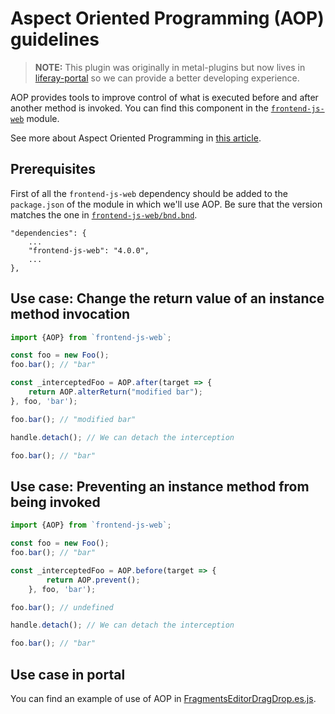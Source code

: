 # Aspect Oriented Programming (AOP) guidelines

> **NOTE:** This plugin was originally in metal-plugins but now lives in [liferay-portal](https://github.com/liferay/liferay-portal) so we can provide a better developing experience.

AOP provides tools to improve control of what is executed before and after another method is invoked. You can find this component in the [`frontend-js-web`](https://github.com/liferay/liferay-portal/tree/c0c13433600398fed8768f539aa8212978f7409c/modules/apps/frontend-js/frontend-js-web) module.

See more about Aspect Oriented Programming in [this article](https://medium.com/@kyuwoo.choi/sneak-peek-to-javascript-aop-16458f807842).

## Prerequisites

First of all the `frontend-js-web` dependency should be added to the `package.json` of the module in which we'll use AOP. Be sure that the version matches the one in [`frontend-js-web/bnd.bnd`](https://github.com/liferay/liferay-portal/blob/c0c13433600398fed8768f539aa8212978f7409c/modules/apps/frontend-js/frontend-js-web/bnd.bnd).

```
"dependencies": {
	...
	"frontend-js-web": "4.0.0",
	...
},
```

## Use case: Change the return value of an instance method invocation

```javascript
import {AOP} from `frontend-js-web`;

const foo = new Foo();
foo.bar(); // "bar"

const _interceptedFoo = AOP.after(target => {
	return AOP.alterReturn("modified bar");
}, foo, 'bar');

foo.bar(); // "modified bar"

handle.detach(); // We can detach the interception

foo.bar(); // "bar"
```

## Use case: Preventing an instance method from being invoked

```javascript
import {AOP} from `frontend-js-web`;

const foo = new Foo();
foo.bar(); // "bar"

const _interceptedFoo = AOP.before(target => {
		return AOP.prevent();
	}, foo, 'bar');

foo.bar(); // undefined

handle.detach(); // We can detach the interception

foo.bar(); // "bar"
```

## Use case in portal

You can find an example of use of AOP in [FragmentsEditorDragDrop.es.js](https://github.com/liferay/liferay-portal/blob/c0c13433600398fed8768f539aa8212978f7409c/modules/apps/layout/layout-content-page-editor-web/src/main/resources/META-INF/resources/js/utils/FragmentsEditorDragDrop.es.js).